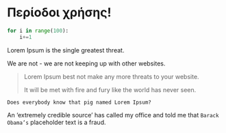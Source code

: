 # Περίοδοι χρήσης!

```python
for i in range(100):
    i+=1
```
[logo]: https://github.com/adam-p/markdown-here/raw/master/src/common/images/icon48.png "Logo Title Text 2"

Lorem Ipsum is the single greatest threat.
 
 We are not - we are not keeping up with other websites.
> Lorem Ipsum best not make any more threats to your website. 
>
> It will be met with fire and fury like the world has never seen. 

`Does everybody know that pig named Lorem Ipsum?`

An ‘extremely credible source’ has called my office and told me that `Barack Obama’s` placeholder text is a fraud.
